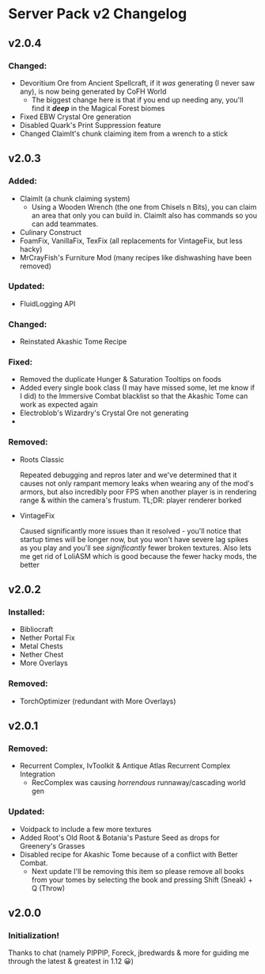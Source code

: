 # Server Pack v2 Changelog

## v2.0.4

### Changed:

- Devoritium Ore from Ancient Spellcraft, if it _was_ generating (I never saw any), is now being generated by CoFH World
  - The biggest change here is that if you end up needing any, you'll find it **_deep_** in the Magical Forest biomes
- Fixed EBW Crystal Ore generation
- Disabled Quark's Print Suppression feature
- Changed ClaimIt's chunk claiming item from a wrench to a stick

## v2.0.3

### Added:

- ClaimIt (a chunk claiming system)
  - Using a Wooden Wrench (the one from Chisels n Bits), you can claim an area that only you can build in. ClaimIt also has commands so you can add teammates.
- Culinary Construct
- FoamFix, VanillaFix, TexFix (all replacements for VintageFix, but less hacky)
- MrCrayFish's Furniture Mod (many recipes like dishwashing have been removed)

### Updated:

- FluidLogging API

### Changed:

- Reinstated Akashic Tome Recipe

### Fixed:

- Removed the duplicate Hunger & Saturation Tooltips on foods
- Added every single book class (I may have missed some, let me know if I did) to the Immersive Combat blacklist so that the Akashic Tome can work as expected again
- Electroblob's Wizardry's Crystal Ore not generating
-

### Removed:

- Roots Classic

  Repeated debugging and repros later and we've determined that it causes not only rampant memory leaks when wearing any of the mod's armors, but also incredibly poor FPS when another player is in rendering range & within the camera's frustum. TL;DR: player renderer borked

- VintageFix

  Caused significantly more issues than it resolved - you'll notice that startup times will be longer now, but you won't have severe lag spikes as you play and you'll see _significantly_ fewer broken textures. Also lets me get rid of LoliASM which is good because the fewer hacky mods, the better

## v2.0.2

### Installed:

- Bibliocraft
- Nether Portal Fix
- Metal Chests
- Nether Chest
- More Overlays

### Removed:

- TorchOptimizer (redundant with More Overlays)

## v2.0.1

### Removed:

- Recurrent Complex, IvToolkit & Antique Atlas Recurrent Complex Integration
  - RecComplex was causing _horrendous_ runnaway/cascading world gen

### Updated:

- Voidpack to include a few more textures
- Added Root's Old Root & Botania's Pasture Seed as drops for Greenery's Grasses
- Disabled recipe for Akashic Tome because of a conflict with Better Combat.
  - Next update I'll be removing this item so please remove all books from your tomes by selecting the book and pressing Shift (Sneak) + Q (Throw)

## v2.0.0

### Initialization!

Thanks to chat (namely PIPPIP, Foreck, jbredwards & more for guiding me through the latest & greatest in 1.12 😀)

